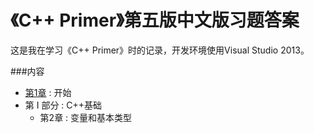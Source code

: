 # 《C++ Primer》第五版中文版习题答案
这是我在学习《C++ Primer》时的记录，开发环境使用Visual Studio 2013。

###内容 
- [第1章](ch01/README.md) : 开始
- 第 I 部分 : C++基础
	- 第2章 : 变量和基本类型




